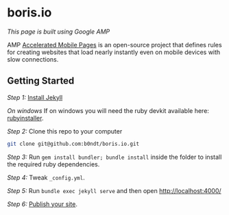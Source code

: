 # boris.io

*This page is built using Google AMP*

AMP [Accelerated Mobile Pages](https://www.ampproject.org/) is an open-source project that defines rules for creating websites that load nearly instantly even on mobile devices with
slow connections.


## Getting Started

*Step 1:* [Install Jekyll](https://jekyllrb.com/docs/installation/)

*On windows*
If on windows you will need the ruby devkit available here: [rubyinstaller](http://rubyinstaller.org/).

*Step 2:* Clone this repo to your computer

```bash
git clone git@github.com:b0ndt/boris.io.git
```

*Step 3:* Run `gem install bundler; bundle install` inside the folder to install the required ruby dependencies.

*Step 4:* Tweak `_config.yml`.

*Step 5:* Run `bundle exec jekyll serve` and then open
[http://localhost:4000/](http://localhost:4000/)

*Step 6:* 
[Publish your site](https://jekyllrb.com/docs/deployment-methods/).